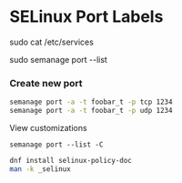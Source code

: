 # SELinux Port Labels

sudo cat /etc/services

sudo semanage port --list

### Create new port

```bash
semanage port -a -t foobar_t -p tcp 1234
semanage port -a -t foobar_t -p udp 1234
```

View customizations

`semanage port --list -C`

```bash
dnf install selinux-policy-doc
man -k _selinux
```